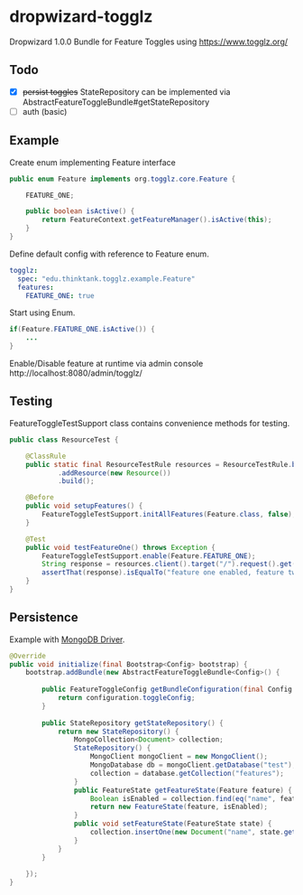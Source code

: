 # dropwizard-togglz
Dropwizard 1.0.0 Bundle for Feature Toggles using https://www.togglz.org/

## Todo
- [x] ~~persist toggles~~ StateRepository can be implemented via AbstractFeatureToggleBundle#getStateRepository
- [ ] auth (basic)

## Example
Create enum implementing Feature interface

```java
public enum Feature implements org.togglz.core.Feature {

    FEATURE_ONE;

    public boolean isActive() {
        return FeatureContext.getFeatureManager().isActive(this);
    }
}
```

Define default config with reference to Feature enum.
```yaml
togglz:
  spec: "edu.thinktank.togglz.example.Feature"
  features:
    FEATURE_ONE: true
```

Start using Enum.
```java
if(Feature.FEATURE_ONE.isActive()) {
    ...
}
```

Enable/Disable feature at runtime via admin console
http://localhost:8080/admin/togglz/

## Testing
FeatureToggleTestSupport class contains convenience methods for testing.
```java
public class ResourceTest {

    @ClassRule
    public static final ResourceTestRule resources = ResourceTestRule.builder()
            .addResource(new Resource())
            .build();

    @Before
    public void setupFeatures() {
        FeatureToggleTestSupport.initAllFeatures(Feature.class, false);
    }

    @Test
    public void testFeatureOne() throws Exception {
        FeatureToggleTestSupport.enable(Feature.FEATURE_ONE);
        String response = resources.client().target("/").request().get().readEntity(String.class);
        assertThat(response).isEqualTo("feature one enabled, feature two disabled");
    }
}
```


## Persistence
Example with [MongoDB Driver](https://mongodb.github.io/mongo-java-driver/3.3/).
```java
@Override
public void initialize(final Bootstrap<Config> bootstrap) {
    bootstrap.addBundle(new AbstractFeatureToggleBundle<Config>() {
 
        public FeatureToggleConfig getBundleConfiguration(final Config configuration) {
            return configuration.toggleConfig;
        }
        
        public StateRepository getStateRepository() {
            return new StateRepository() {
                MongoCollection<Document> collection;
                StateRepository() {
                    MongoClient mongoClient = new MongoClient();
                    MongoDatabase db = mongoClient.getDatabase("test");
                    collection = database.getCollection("features");
                }
                public FeatureState getFeatureState(Feature feature) {
                    Boolean isEnabled = collection.find(eq("name", feature.name())).first().getBoolean("enabled");
                    return new FeatureState(feature, isEnabled);
                }
                public void setFeatureState(FeatureState state) {
                    collection.insertOne(new Document("name", state.getFeature().name()).append("enabled", state.isEnabled()))
                }
            }
        }
        
    });
}
```
